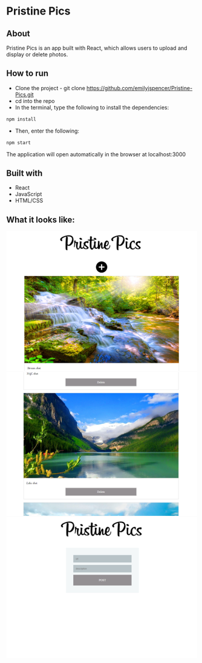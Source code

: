 # Pristine Pics

## About

Pristine Pics is an app built with React, which allows users to upload and display or delete photos.

## How to run 

* Clone the project - git clone https://github.com/emilyjspencer/Pristine-Pics.git
* cd into the repo
* In the terminal, type the following to install the dependencies:
```html
npm install
```
* Then, enter the following:
```html
npm start
```
The application will open automatically in the browser at localhost:3000



## Built with

* React
* JavaScript
* HTML/CSS



## What it looks like:

![title](pristinepics_title.png)
![deletephoto](pristinepics_deletephoto.png)
![uploadphoto](pristinepics_uploadphoto.png)





